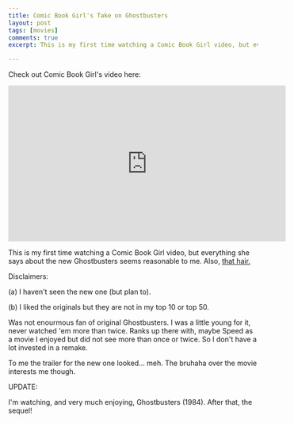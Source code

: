 ```yaml
---
title: Comic Book Girl's Take on Ghostbusters
layout: post
tags: [movies]
comments: true
excerpt: This is my first time watching a Comic Book Girl video, but everything she says is reasonable. Also, that hair.

---
```

Check out Comic Book Girl's video here:

<iframe width="560" height="315" src="https://www.youtube.com/embed/lQIuTGfPHvA" frameborder="0" allowfullscreen></iframe>

This is my first time watching a Comic Book Girl video, but everything she says about the new Ghostbusters seems reasonable to me. Also, [that hair.](https://www.youtube.com/watch?v=lQIuTGfPHvA)

Disclaimers: 

(a) I haven't seen the new one (but plan to). 

(b) I liked the originals but they are not in my top 10 or top 50. 

Was not enourmous fan of original Ghostbusters. I was a little young for it, never watched 'em more than twice. Ranks up there with, maybe Speed as a movie I enjoyed but did not see more than once or twice. So I don't have a lot invested in a remake. 

To me the trailer for the new one looked... meh. The bruhaha over the movie interests me though. 


UPDATE: 

I'm watching, and very much enjoying, Ghostbusters (1984). After that, the sequel!